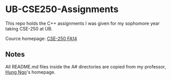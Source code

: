 UB-CSE250-Assignments
=====================

This repo holds the C++ assignments I was given for my sophomore year taking CSE-250 at UB.

Cource homepage: [CSE-250 FA14](http://www.cse.buffalo.edu/~hungngo/classes/2014/Fall/250/)

## Notes
All README.md files inside the A# directories are copied from my professor, [Hung Ngo](http://www.cse.buffalo.edu/~hungngo)'s homepage.
